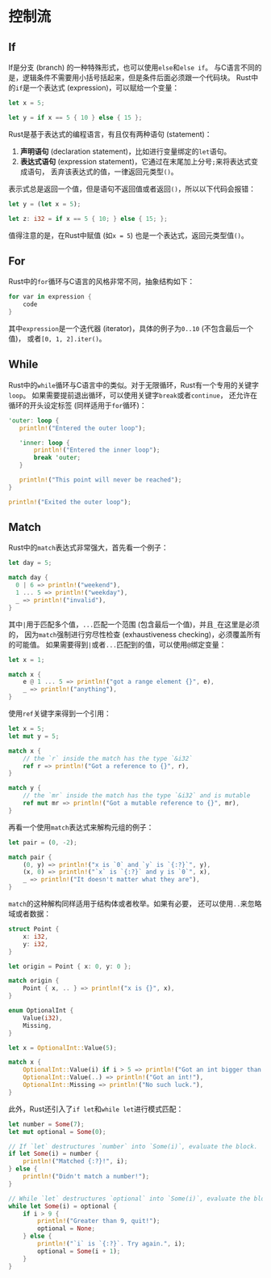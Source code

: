 # 控制流

## If

If是分支 (branch) 的一种特殊形式，也可以使用`else`和`else if`。
与C语言不同的是，逻辑条件不需要用小括号括起来，但是条件后面必须跟一个代码块。
Rust中的`if`是一个表达式 (expression)，可以赋给一个变量：

```rust
let x = 5;

let y = if x == 5 { 10 } else { 15 };
```

Rust是基于表达式的编程语言，有且仅有两种语句 (statement)：

1. **声明语句** (declaration statement)，比如进行变量绑定的`let`语句。
2. **表达式语句** (expression statement)，它通过在末尾加上分号`;`来将表达式变成语句，
丢弃该表达式的值，一律返回元类型`()`。

表示式总是返回一个值，但是语句不返回值或者返回`()`，所以以下代码会报错：

```rust
let y = (let x = 5);

let z: i32 = if x == 5 { 10; } else { 15; };
```

值得注意的是，在Rust中赋值 (如`x = 5`) 也是一个表达式，返回元类型值`()`。

## For

Rust中的`for`循环与C语言的风格非常不同，抽象结构如下：

```rust
for var in expression {
    code
}
```
其中`expression`是一个迭代器 (iterator)，具体的例子为`0..10` (不包含最后一个值)，
或者`[0, 1, 2].iter()`。

## While

Rust中的`while`循环与C语言中的类似。对于无限循环，Rust有一个专用的关键字`loop`。
如果需要提前退出循环，可以使用关键字`break`或者`continue`，
还允许在循环的开头设定标签 (同样适用于`for`循环)：

```rust
'outer: loop {
   println!("Entered the outer loop");

   'inner: loop {
       println!("Entered the inner loop");
       break 'outer;
   }

   println!("This point will never be reached");
}

println!("Exited the outer loop");
```

## Match

Rust中的`match`表达式非常强大，首先看一个例子：

```rust
let day = 5;

match day {
  0 | 6 => println!("weekend"),
  1 ... 5 => println!("weekday"),
  _ => println!("invalid"),
}
```
其中`|`用于匹配多个值，`...`匹配一个范围 (包含最后一个值)，并且`_`在这里是必须的，
因为`match`强制进行穷尽性检查 (exhaustiveness checking)，必须覆盖所有的可能值。
如果需要得到`|`或者`...`匹配到的值，可以使用`@`绑定变量：

```rust
let x = 1;

match x {
    e @ 1 ... 5 => println!("got a range element {}", e),
    _ => println!("anything"),
}
```

使用`ref`关键字来得到一个引用：

```rust
let x = 5;
let mut y = 5;

match x {
    // the `r` inside the match has the type `&i32`
    ref r => println!("Got a reference to {}", r),
}

match y {
    // the `mr` inside the match has the type `&i32` and is mutable
    ref mut mr => println!("Got a mutable reference to {}", mr),
}
```

再看一个使用`match`表达式来解构元组的例子：

```rust
let pair = (0, -2);

match pair {
    (0, y) => println!("x is `0` and `y` is `{:?}`", y),
    (x, 0) => println!("`x` is `{:?}` and y is `0`", x),
    _ => println!("It doesn't matter what they are"),
}
```

`match`的这种解构同样适用于结构体或者枚举。如果有必要，
还可以使用`..`来忽略域或者数据：

```rust
struct Point {
    x: i32,
    y: i32,
}

let origin = Point { x: 0, y: 0 };

match origin {
    Point { x, .. } => println!("x is {}", x),
}

enum OptionalInt {
    Value(i32),
    Missing,
}

let x = OptionalInt::Value(5);

match x {
    OptionalInt::Value(i) if i > 5 => println!("Got an int bigger than five!"),
    OptionalInt::Value(..) => println!("Got an int!"),
    OptionalInt::Missing => println!("No such luck."),
}
```

此外，Rust还引入了`if let`和`while let`进行模式匹配：

```rust
let number = Some(7);
let mut optional = Some(0);

// If `let` destructures `number` into `Some(i)`, evaluate the block.
if let Some(i) = number {
    println!("Matched {:?}!", i);
} else {
    println!("Didn't match a number!");
}

// While `let` destructures `optional` into `Some(i)`, evaluate the block.
while let Some(i) = optional {
    if i > 9 {
        println!("Greater than 9, quit!");
        optional = None;
    } else {
        println!("`i` is `{:?}`. Try again.", i);
        optional = Some(i + 1);
    }
}
```

